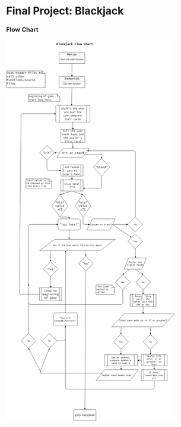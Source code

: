 # Final Project: Blackjack

### Flow Chart
![alt text](https://raw.githubusercontent.com/AALASL/final/master/C%2B%2B%20Final%20Project%20Flow%20Chart.png)
